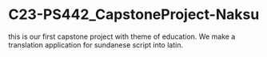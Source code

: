 # C23-PS442_CapstoneProject-Naksu
this is our first capstone project with theme of education. We make a translation application for sundanese script into latin.
